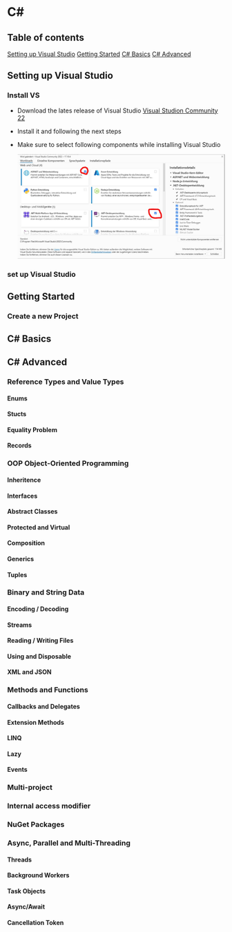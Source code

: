 # C#

## Table of contents

[Setting up Visual Studio](#setting-up-visual-studio)
[Getting Started](#getting-started)
[C# Basics](#c-basics)
[C# Advanced](#c-advanced)

## Setting up Visual Studio

### Install VS
- Download the lates release of Visual Studio [Visual Studion Community 22](https://visualstudio.microsoft.com/de/downloads/)
- Install it and following the next steps

- Make sure to select following components while installing Visual Studio

  ![Alt Text](Images/InstallVisualStudioSelectComponents.JPG?raw=true "Select components for VS")

### set up Visual Studio




## Getting Started
### Create a new Project

## C# Basics


## C# Advanced

### Reference Types and Value Types
#### Enums
#### Stucts
#### Equality Problem
#### Records

### OOP Object-Oriented Programming
#### Inheritence
#### Interfaces
#### Abstract Classes
#### Protected and Virtual
#### Composition
#### Generics
#### Tuples

### Binary and String Data
#### Encoding / Decoding
#### Streams
#### Reading / Writing Files
#### Using and Disposable
#### XML and JSON

### Methods and Functions
#### Callbacks and Delegates
#### Extension Methods
#### LINQ
#### Lazy
#### Events

### Multi-project 

### Internal access modifier

### NuGet Packages

### Async, Parallel and Multi-Threading
#### Threads
#### Background Workers
#### Task Objects
#### Async/Await
#### Cancellation Token


